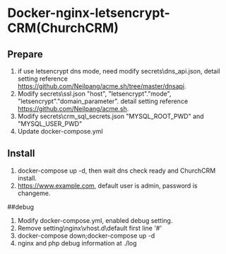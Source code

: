 # Docker-nginx-letsencrypt-CRM(ChurchCRM)
## Prepare
1. if use letsencrypt dns mode, need modify secrets\dns_api.json, detail setting reference https://github.com/Neilpang/acme.sh/tree/master/dnsapi.
1. Modify secrets\ssl.json "host", "letsencrypt"."mode", "letsencrypt"."domain_parameter". detail setting reference https://github.com/Neilpang/acme.sh.
1. Modify secrets\crm_sql_secrets.json "MYSQL_ROOT_PWD" and "MYSQL_USER_PWD"
1. Update docker-compose.yml

## Install
1. docker-compose up -d, then wait dns check ready and ChurchCRM install.
1. https://www.example.com, default user is admin, password is changeme.

##debug
1. Modify docker-compose.yml, enabled debug setting.
1. Remove setting\nginx\vhost.d\default first line '#'
1. docker-compose down;docker-compose up -d
1. nginx and php debug information at ./log
